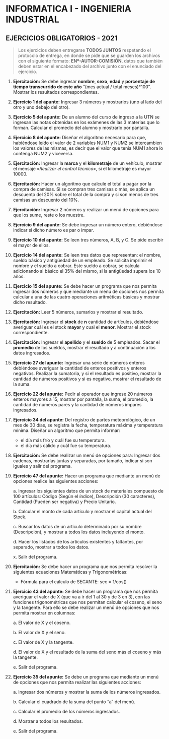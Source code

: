 # INFORMATICA I - INGENIERIA INDUSTRIAL
## EJERCICIOS OBLIGATORIOS - 2021
> Los ejercicios deben entregarse __TODOS JUNTOS__ respetando el protocolo de entrega, en donde se pide que se guarden los archivos con el siguiente formato: __ENº-AUTOR-COMISIÓN__, datos que también deben estar en el encabezado del archivo junto con el enunciado del ejercicio.

1. __Ejercitación:__ Se debe ingresar __nombre__, __sexo__, __edad__ y __porcentaje de tiempo transcurrido de este año__ “(mes actual / total meses)*100”. Mostrar los resultados correspondientes. 
1. __Ejercicio 1 del apunte:__ Ingresar 3 números y mostrarlos (uno al lado del otro y uno debajo del otro).
1. __Ejercicio 5 del apunte:__ De un alumno del curso de ingreso a la UTN se ingresan las notas obtenidas en los exámenes de las 3 materias que lo forman. Calcular el promedio del alumno y mostrarlo por pantalla.
1. __Ejercicio 8 del apunte:__ Diseñar el algoritmo necesario para que, habiéndose leído el valor de 2 variables NUM1 y NUM2 se intercambien los valores de las mismas, es decir que el valor que tenía NUM1 ahora lo contenga NUM2 y viceversa.
1. __Ejercitación:__ Ingresar la __marca__ y el __kilometraje__ de un vehículo,   mostrar el mensaje «_Realizar el control técnico_», si el kilometraje es mayor 10000.
1. __Ejercitación:__ Hacer un algoritmo que calcule el total a pagar por la compra de camisas. Si se compran tres camisas o más, se aplica un descuento del 20% sobre el total de la compra y si son menos de tres camisas un descuento del 10%. 
1. __Ejercitación:__ Ingresar 2 números y realizar un menú de opciones para que los sume, reste o los muestre.
1. __Ejercicio 9 del apunte:__ Se debe ingresar un número entero, debiéndose indicar si dicho número es par o impar.
1. __Ejercicio 10 del apunte:__ Se leen tres números, A, B, y C. Se pide escribir el mayor de ellos.
1. __Ejercicio 14 del apunte:__ Se leen tres datos que representan: el nombre, sueldo básico y antigüedad de un empleado. Se solicita imprimir el nombre y el sueldo a cobrar. Este sueldo a cobrar, se calcula adicionando al básico el 35% del mismo, si la antigüedad supera los 10 años.
1. __Ejercicio 15 del apunte:__ Se debe hacer un programa que nos permita ingresar dos números y que mediante un menú de opciones nos permita calcular a una de las cuatro operaciones aritméticas básicas y mostrar dicho resultado.
1. __Ejercitación:__ Leer 5 números, sumarlos y mostrar el resultado.
1. __Ejercitación:__ Ingresar el __stock__ de __n__ cantidad de artículos, debiéndose averiguar cuál es el stock __mayor__ y cual el __menor__. Mostrar el stock correspondiente. 
1. __Ejercitación:__ Ingresar el __apellido__ y el __sueldo__ de 5 empleados. Sacar el __promedio__ de los sueldos, mostrar el resultado y a continuación a los datos ingresados. 
1. __Ejercicio 27 del apunte:__ Ingresar una serie de números enteros debiéndose averiguar la cantidad de enteros positivos y enteros negativos. Realizar la sumatoria, y si el resultado es positivo, mostrar la cantidad de números positivos y si es negativo, mostrar el resultado de la suma.
1. __Ejercicio 22 del apunte:__ Pedir al operador que ingrese 20 números enteros mayores a 15, mostrar por pantalla, la suma, el promedio, la cantidad de números pares y la cantidad de números impares ingresados.
1. __Ejercicio 34 del apunte:__ Del registro de partes meteorológico, de un mes de 30 días, se registra la fecha, temperatura máxima y temperatura mínima. Diseñar un algoritmo que permita informar:
    * el día más frío y cuál fue su temperatura.
    * el día más cálido y cuál fue su temperatura.
1. __Ejercitación:__ Se debe realizar un menú de opciones para: Ingresar dos cadenas, mostrarlas juntas y separadas, por tamaño, indicar si son iguales y salir del programa.
1. __Ejercicio 47 del apunte:__ Hacer un programa que mediante un menú de opciones realice las siguientes acciones:

    a. Ingresar los siguientes datos de un stock de materiales compuesto de 100 artículos: Código (Según el índice), Descripción (30 caracteres), Cantidad (Pueden ser negativa) y Precio Unitario.

    b. Calcular el monto de cada artículo y mostrar el capital actual del Stock.

    c. Buscar los datos de un artículo determinado por su nombre (Descripción), y mostrar a todos los datos incluyendo el monto.

    d. Hacer los listados de los artículos existentes y faltantes, por separado, mostrar a todos los datos.

    x. Salir del programa.

1. __Ejercitación:__ Se debe hacer un programa que nos permita resolver la siguientes ecuaciones Matemáticas y Trigonométricas:
    * Fórmula para el cálculo de SECANTE: sec = 1/cos()
1. __Ejercicio 43 del apunte:__ Se debe hacer un programa que nos permita averiguar el valor de X (que va a ir del 1 al 30 y de 3 en 3), con las funciones trigonométricas que nos permitan calcular el coseno, el seno y la tangente. Para ello se debe realizar un menú de opciones que nos permita mostrar en columnas:

    a.	El valor de X y el coseno.

    b.	El valor de X y el seno.

    c.	El valor de X y la tangente.

    d.	El valor de X y el resultado de la suma del seno más el coseno y más la tangente.

    e.	Salir del programa.

1. __Ejercicio 35 del apunte:__ Se debe un programa que mediante un menú de opciones que nos permita realizar las siguientes acciones:

    a. Ingresar dos números y mostrar la suma de los números ingresados. 

    b.	Calcular el cuadrado de la suma del punto “a” del menú. 

    c.	Calcular el promedio de los números ingresados. 

    d.	Mostrar a todos los resultados. 

    e.	Salir del programa.

